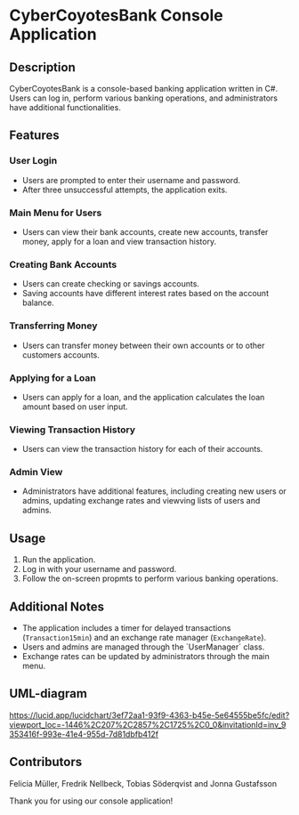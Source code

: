 # CyberCoyotesBank Console Application

## Description
CyberCoyotesBank is a console-based banking application written in C#. Users can log in,
perform various banking operations, and administrators have additional functionalities.

## Features
### User Login
* Users are prompted to enter their username and password.
* After three unsuccessful attempts, the application exits. 

### Main Menu for Users
* Users can view their bank accounts, create new accounts, transfer money, apply for a loan and view transaction history. 
### Creating Bank Accounts
* Users can create checking or savings accounts. 
* Saving accounts have different interest rates based on the account balance. 
### Transferring Money
* Users can transfer money between their own accounts or to other customers accounts. 
### Applying for a Loan
* Users can apply for a loan, and the application calculates the loan amount based on user input.
### Viewing Transaction History
* Users can view the transaction history for each of their accounts. 
### Admin View
* Administrators have additional features, including creating new users or admins, updating exchange rates and 
viewving lists of users and admins. 

## Usage
1. Run the application.
2. Log in with your username and password.
3. Follow the on-screen propmts to perform various banking operations.

## Additional Notes
* The application includes a timer for delayed transactions (`Transaction15min`) and an exchange 
rate manager (`ExchangeRate`).
* Users and admins are managed through the `UserManager´ class.
* Exchange rates can be updated by administrators through the main menu.

## UML-diagram
https://lucid.app/lucidchart/3ef72aa1-93f9-4363-b45e-5e64555be5fc/edit?viewport_loc=-1446%2C207%2C2857%2C1725%2C0_0&invitationId=inv_9353416f-993e-41e4-955d-7d81dbfb412f

## Contributors
Felicia Müller, Fredrik Nellbeck, Tobias Söderqvist and Jonna Gustafsson

Thank you for using our console application!
